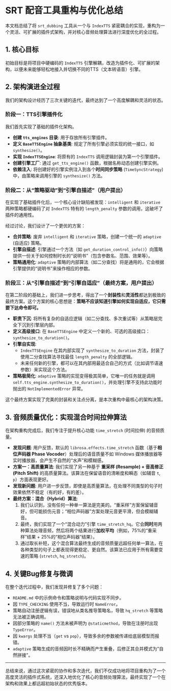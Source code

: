 # SRT 配音工具重构与优化总结

本文档总结了将 `srt_dubbing` 工具从一个与 `IndexTTS` 紧密耦合的实现，重构为一个灵活、可扩展的插件式架构，并对核心音频处理算法进行深度优化的全过程。

## 1. 核心目标

初始目标是将项目中硬编码的 `IndexTTS` 引擎解耦，改造为插件化、可扩展的架构，以便未来能够轻松地接入并切换不同的TTS（文本转语音）引擎。

## 2. 架构演进全过程

我们的架构设计经历了三次关键的迭代，最终达到了一个高度解耦和灵活的状态。

### 阶段一：TTS引擎插件化

我们首先实现了基础的插件化架构。

- **创建 `tts_engines` 目录**: 用于存放所有引擎插件。
- **定义 `BaseTTSEngine` 抽象基类**: 规定了所有引擎必须实现的统一接口，如 `synthesize()`。
- **实现 `IndexTTSEngine`**: 将原有的 `IndexTTS` 调用逻辑封装为第一个引擎插件。
- **创建引擎工厂**: 通过 `get_tts_engine()` 函数，根据名称动态创建引擎实例。
- **依赖注入**: 将创建好的引擎实例注入到各个**时间同步策略** (`TimeSyncStrategy`) 中，由策略来调用引擎的 `synthesize()` 方法。

### 阶段二：从“策略驱动”到“引擎自描述”（用户提出）

在实现了基础插件化后，一个核心设计缺陷被发现：`intelligent` 和 `iterative` 两种策略都硬编码了对 `IndexTTS` 特有的 `length_penalty` 参数的调用，这破坏了插件的通用性。

经过讨论，我们设计了一个更优的方案：

- **合并策略**: 废弃 `intelligent` 和 `iterative` 策略，创建一个统一的 `adaptive` (自适应) 策略。
- **引擎自描述**: 引擎通过一个方法（如 `get_duration_control_info()`）向策略提供一份关于如何控制时长的“说明书”（包含参数名、范围、效果等）。
- **策略通用化**: `adaptive` 策略的内部算法（如二分查找）将是通用的，它会根据引擎提供的“说明书”来操作相应的参数。

### 阶段三：从“引擎自描述”到“引擎自适应”（最终方案，用户提出）

在第二阶段的基础上，我们进一步思考，得出了一个**封装性**和**灵活性**都达到极致的最终方案。这个方案的核心思想是：**策略不应该知道引擎如何实现自适应，它只需要下达命令即可。**

- **职责下沉**: 将所有复杂的自适应逻辑（如二分查找、多次重试等）从策略层完全下沉到引擎层内部。
- **定义高级接口**: 在 `BaseTTSEngine` 中定义一个新的、可选的高级接口：`synthesize_to_duration()`。
- **引擎自实现**:
    - `IndexTTSEngine` 在其内部实现了 `synthesize_to_duration` 方法，封装了使用二分查找算法寻找最佳 `length_penalty` 的全部逻辑。
    - 未来任何新的引擎，都可以在其内部用最适合自己的方式（比如调节语速参数）来实现这个方法。
- **策略极简化**: `adaptive` 策略的实现变得极其简单，它唯一的任务就是调用 `self.tts_engine.synthesize_to_duration()`，并处理引擎不支持此功能时抛出的 `NotImplementedError` 异常。

这个最终方案实现了完美的封装和关注点分离，是本次重构中最核心的架构决策。

## 3. 音频质量优化：实现混合时间拉伸算法

在架构重构完成后，我们专注于提升核心功能 `time_stretch` (时间拉伸) 的音频质量。

- **发现问题**: 用户反馈，默认的 `librosa.effects.time_stretch` 函数（基于**相位声码器 Phase Vocoder**）处理后的语音质量不如 Windows 媒体播放器等实时播放器，会产生不自然的“水声”和模糊感。
- **方案一：高质量算法**: 我们实现了另一种基于 **重采样 (Resample) + 音高修正 (Pitch Shift)** 的高质量算法。该算法在保留语音的清晰度和瞬态（如辅音 `t`, `p`）方面表现更好。
- **发现新问题**: 用户进一步反馈，即使是高质量算法，在处理不同类型的句子时效果依然不稳定（有的好，有的差）。
- **最终方案：混合（Hybrid）算法**:
    1.  我们认识到，没有任何一种单一算法是完美的。“重采样”方案保留辅音好，但可能损伤元音；“相位声码器”方案处理元音更平滑，但会模糊辅音。
    2.  最终，我们实现了一个“混合动力”引擎 `time_stretch_hq`。它会**同时**用两种算法处理音频，然后将两个结果进行**加权平均**（例如，75%的“重采样”结果 + 25%的“相位声码器”结果）。
    3.  通过取长补短，这个混合算法最终生成的音频质量远超任何单一算法，在各种类型的句子上都表现得更稳定、更自然。该算法已应用于所有需要变速的策略 (`stretch`, `hq_stretch`)。

## 4. 关键Bug修复与微调

在整个迭代过程中，我们发现并修复了多个问题：

- `README.md` 中的示例命令和策略说明与代码实现不同步。
- 因 `TYPE_CHECKING` 使用不当，导致运行时 `NameError`。
- 策略自动注册逻辑有误，错误地从类名推导策略名，导致 `hq_stretch` 等策略无法被正确调用。
- 因部分策略的 `name()` 方法未被声明为 `@staticmethod`，导致在注册时出现 `TypeError`。
- 因 `kwargs` 处理不当（`get` vs `pop`），导致多余的参数被传递给底层模型而报错。
- `adaptive` 策略生成的音频因时长不精确而产生重叠，后修正其合并模式为“自然拼接”。

---

总结来说，通过这次紧密的协作和多次迭代，我们不仅成功地将项目重构为了一个高度灵活的插件式系统，还深入地优化了核心的音频处理算法，最终实现了一个在架构和效果上都远超初始状态的优秀版本。 